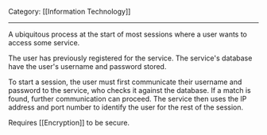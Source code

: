 Category: [[Information Technology]]
___
A ubiquitous process at the start of most sessions where a user wants to access some service.

The user has previously registered for the service. The service's database have the user's username and password stored. 

To start a session, the user must first communicate their username and password to the service, who checks it against the database. If a match is found, further communication can proceed. The service then uses the IP address and port number to identify the user for the rest of the session. 

Requires [[Encryption]] to be secure. 